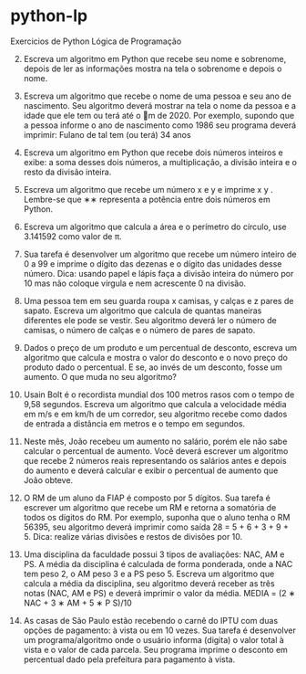 # python-lp
Exercicios de Python Lógica de Programação

2. Escreva um algoritmo em Python que recebe seu nome e sobrenome, depois de ler as informações mostra na tela o sobrenome e depois o nome.


3. Escreva um algoritmo que recebe o nome de uma pessoa e seu ano de nascimento. Seu
algoritmo deverá mostrar na tela o nome da pessoa e a idade que ele tem ou terá até o m
de 2020. Por exemplo, supondo que a pessoa informe o ano de nascimento como 1986 seu
programa deverá imprimir:
Fulano de tal tem (ou terá) 34 anos

4. Escreva um algoritmo em Python que recebe dois números inteiros e exibe: a soma desses
dois números, a multiplicação, a divisão inteira e o resto da divisão inteira.

5. Escreva um algoritmo que recebe um número x e y e imprime x
y
. Lembre-se que ∗∗ representa
a potência entre dois números em Python.

6. Escreva um algoritmo que calcula a área e o perímetro do círculo, use 3.141592 como valor
de π.

7. Sua tarefa é desenvolver um algoritmo que recebe um número inteiro de 0 a 99 e imprime o
dígito das dezenas e o dígito das unidades desse número. Dica: usando papel e lápis faça a
divisão inteira do número por 10 mas não coloque vírgula e nem acrescente 0 na divisão.

8. Uma pessoa tem em seu guarda roupa x camisas, y calças e z pares de sapato. Escreva
um algoritmo que calcula de quantas maneiras diferentes ele pode se vestir. Seu algoritmo
deverá ler o número de camisas, o número de calças e o número de pares de sapato.

9. Dados o preço de um produto e um percentual de desconto, escreva um algoritmo que calcula
e mostra o valor do desconto e o novo preço do produto dado o percentual. E se, ao invés
de um desconto, fosse um aumento. O que muda no seu algoritmo?

10. Usain Bolt é o recordista mundial dos 100 metros rasos com o tempo de 9,58 segundos.
Escreva um algoritmo que calcula a velocidade média em m/s e em km/h de um corredor,
seu algoritmo recebe como dados de entrada a distância em metros e o tempo em segundos.

11. Neste mês, João recebeu um aumento no salário, porém ele não sabe calcular o percentual
de aumento. Você deverá escrever um algoritmo que recebe 2 números reais representando
os salários antes e depois do aumento e deverá calcular e exibir o percentual de aumento que
João obteve.

12. O RM de um aluno da FIAP é composto por 5 dígitos. Sua tarefa é escrever um algoritmo que
recebe um RM e retorna a somatória de todos os dígitos do RM. Por exemplo, suponha que
o aluno tenha o RM 56395, seu algoritmo deverá imprimir como saída 28 = 5 + 6 + 3 + 9 + 5.
Dica: realize várias divisões e restos de divisões por 10.
13. Uma disciplina da faculdade possui 3 tipos de avaliações: NAC, AM e PS. A média da
disciplina é calculada de forma ponderada, onde a NAC tem peso 2, o AM peso 3 e a PS
peso 5. Escreva um algoritmo que calcula a média da disciplina, seu algoritmo deverá receber
as três notas (NAC, AM e PS) e deverá imprimir o valor da média.
MEDIA = (2 ∗ NAC + 3 ∗ AM + 5 ∗ P S)/10
14. As casas de São Paulo estão recebendo o carnê do IPTU com duas opções de pagamento:
à vista ou em 10 vezes. Sua tarefa é desenvolver um programa/algoritmo onde o usuário
informa (digita) o valor total à vista e o valor de cada parcela. Seu programa imprime o
desconto em percentual dado pela prefeitura para pagamento à vista.

